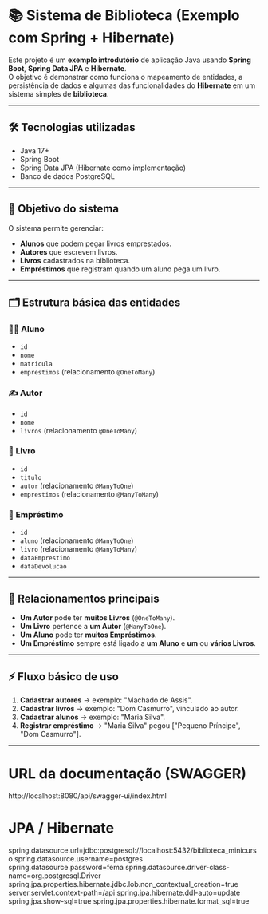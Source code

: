 # 📚 Sistema de Biblioteca (Exemplo com Spring + Hibernate)

Este projeto é um **exemplo introdutório** de aplicação Java usando **Spring Boot**, **Spring Data JPA** e **Hibernate**.  
O objetivo é demonstrar como funciona o mapeamento de entidades, a persistência de dados e algumas das funcionalidades do **Hibernate** em um sistema simples de **biblioteca**.

---

## 🛠 Tecnologias utilizadas
- Java 17+
- Spring Boot
- Spring Data JPA (Hibernate como implementação)
- Banco de dados PostgreSQL

---

## 🎯 Objetivo do sistema
O sistema permite gerenciar:
- **Alunos** que podem pegar livros emprestados.
- **Autores** que escrevem livros.
- **Livros** cadastrados na biblioteca.
- **Empréstimos** que registram quando um aluno pega um livro.

---

## 🗂 Estrutura básica das entidades

### 👨‍🎓 Aluno
- `id`
- `nome`
- `matricula`
- `emprestimos` (relacionamento `@OneToMany`)

### ✍️ Autor
- `id`
- `nome`
- `livros` (relacionamento `@OneToMany`)

### 📖 Livro
- `id`
- `titulo`
- `autor` (relacionamento `@ManyToOne`)
- `emprestimos` (relacionamento `@ManyToMany`)

### 🔄 Empréstimo
- `id`
- `aluno` (relacionamento `@ManyToOne`)
- `livro` (relacionamento `@ManyToMany`)
- `dataEmprestimo`
- `dataDevolucao`

---

## 🔗 Relacionamentos principais
- **Um Autor** pode ter **muitos Livros** (`@OneToMany`).
- **Um Livro** pertence a **um Autor** (`@ManyToOne`).
- **Um Aluno** pode ter **muitos Empréstimos**.
- **Um Empréstimo** sempre está ligado a **um Aluno** e **um** ou **vários Livros**.

---

## ⚡ Fluxo básico de uso
1. **Cadastrar autores** → exemplo: "Machado de Assis".
2. **Cadastrar livros** → exemplo: "Dom Casmurro", vinculado ao autor.
3. **Cadastrar alunos** → exemplo: "Maria Silva".
4. **Registrar empréstimo** → "Maria Silva" pegou ["Pequeno Príncipe", "Dom Casmurro"].

---

# URL da documentação (SWAGGER)
http://localhost:8080/api/swagger-ui/index.html

# JPA / Hibernate
spring.datasource.url=jdbc:postgresql://localhost:5432/biblioteca_minicurso
spring.datasource.username=postgres
spring.datasource.password=fema
spring.datasource.driver-class-name=org.postgresql.Driver
spring.jpa.properties.hibernate.jdbc.lob.non_contextual_creation=true
server.servlet.context-path=/api
spring.jpa.hibernate.ddl-auto=update
spring.jpa.show-sql=true
spring.jpa.properties.hibernate.format_sql=true

